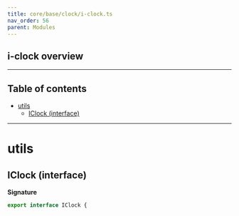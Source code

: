 ```yaml
---
title: core/base/clock/i-clock.ts
nav_order: 56
parent: Modules
---
```


## i-clock overview

---

<h2 class="text-delta">Table of contents</h2>

- [utils](#utils)
  - [IClock (interface)](#iclock-interface)

---

# utils

## IClock (interface)

**Signature**

```ts
export interface IClock {
```
